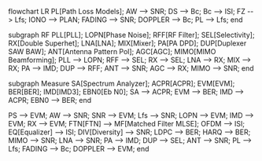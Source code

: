 flowchart LR
PL[Path Loss Models];
AW --> SNR;
DS --> Bc;
Bc --> ISI;
FZ --> Lfs;
IONO --> PLAN;
FADING --> SNR;
DOPPLER --> Bc;
PL --> Lfs;
end


subgraph RF
PLL[PLL];
LOPN[Phase Noise];
RFF[RF Filter];
SEL[Selectivity];
RX[Double Superhet];
LNA[LNA];
MIX[Mixer];
PA[PA DPD];
DUP[Duplexer SAW BAW];
ANT[Antenna Pattern Pol];
AGC[AGC];
MIMO[MIMO Beamforming];
PLL --> LOPN;
RFF --> SEL;
RX --> SEL;
LNA --> RX;
MIX --> RX;
PA --> IMD;
DUP --> RFF;
ANT --> SNR;
AGC --> RX;
MIMO --> SNR;
end


subgraph Measure
SA[Spectrum Analyzer];
ACPR[ACPR];
EVM[EVM];
BER[BER];
IMD[IMD3];
EBN0[Eb N0];
SA --> ACPR;
EVM --> BER;
IMD --> ACPR;
EBN0 --> BER;
end


PS --> EVM;
AW --> SNR;
SNR --> EVM;
Lfs --> SNR;
LOPN --> EVM;
IMD --> EVM;
RX --> EVM;
FTN[FTN] --> MF[Matched Filter MLSE];
OFDM --> ISI;
EQ[Equalizer] --> ISI;
DIV[Diversity] --> SNR;
LDPC --> BER;
HARQ --> BER;
MIMO --> SNR;
LNA --> SNR;
PA --> IMD;
DUP --> SEL;
ANT --> SNR;
PL --> Lfs;
FADING --> Bc;
DOPPLER --> EVM;
end
